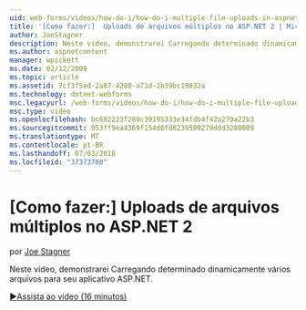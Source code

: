 ```yaml
---
uid: web-forms/videos/how-do-i/how-do-i-multiple-file-uploads-in-aspnet-2
title: '[Como fazer:]  Uploads de arquivos múltiplos no ASP.NET 2 | Microsoft Docs'
author: JoeStagner
description: Neste vídeo, demonstrarei Carregando determinado dinamicamente vários arquivos para seu aplicativo ASP.NET.
ms.author: aspnetcontent
manager: wpickett
ms.date: 02/12/2008
ms.topic: article
ms.assetid: 7cf3f5ed-2a87-4208-a71d-2b39bc19832a
ms.technology: dotnet-webforms
msc.legacyurl: /web-forms/videos/how-do-i/how-do-i-multiple-file-uploads-in-aspnet-2
msc.type: video
ms.openlocfilehash: bc682223f280c39195333e34fdb4f42a270a22b3
ms.sourcegitcommit: 953ff9ea4369f154d6fd0239599279ddd3280009
ms.translationtype: MT
ms.contentlocale: pt-BR
ms.lasthandoff: 07/03/2018
ms.locfileid: "37373780"
---
```

<a name="how-do-i--multiple-file-uploads-in-aspnet-2"></a>[Como fazer:]  Uploads de arquivos múltiplos no ASP.NET 2
====================
por [Joe Stagner](https://github.com/JoeStagner)

Neste vídeo, demonstrarei Carregando determinado dinamicamente vários arquivos para seu aplicativo ASP.NET.

[&#9654;Assista ao vídeo (16 minutos)](https://channel9.msdn.com/Blogs/ASP-NET-Site-Videos/how-do-i-multiple-file-uploads-in-aspnet-2)
